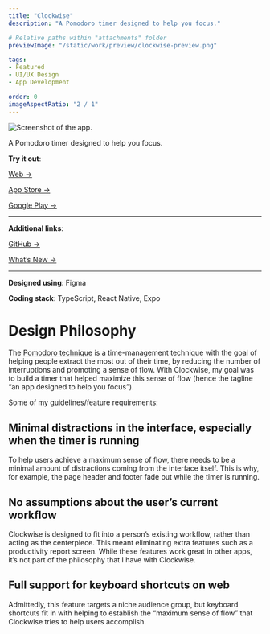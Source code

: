 ```yaml
---
title: "Clockwise"
description: "A Pomodoro timer designed to help you focus."

# Relative paths within "attachments" folder
previewImage: "/static/work/preview/clockwise-preview.png"

tags:
- Featured
- UI/UX Design
- App Development

order: 0
imageAspectRatio: "2 / 1"
---
```


![Screenshot of the app.](/static/work/clockwise/clockwise-0.png)

A Pomodoro timer designed to help you focus.

**Try it out**:

[Web →](https://clockwise.sh)

[App Store →](https://apps.apple.com/us/app/clockwise-pomodoro-timer/id1610821428)

[Google Play →](https://play.google.com/store/apps/details?id=co.birb.session)

---

**Additional links**:

[GitHub →](https://github.com/brendan-ch/clockwise)

[What’s New →](http://bchen.dev/doc/clockwise-whats-new)

---

**Designed using**: Figma

**Coding stack**: TypeScript, React Native, Expo

# Design Philosophy
The [Pomodoro technique](https://en.wikipedia.org/wiki/Pomodoro_Technique) is a time-management technique with the goal of helping people extract the most out of their time, by reducing the number of interruptions and promoting a sense of flow. With Clockwise, my goal was to build a timer that helped maximize this sense of flow (hence the tagline “an app designed to help you focus”).

Some of my guidelines/feature requirements:

## **Minimal distractions in the interface, especially when the timer is running**

To help users achieve a maximum sense of flow, there needs to be a minimal amount of distractions coming from the interface itself. This is why, for example, the page header and footer fade out while the timer is running.

## **No assumptions about the user’s current workflow**

Clockwise is designed to fit into a person’s existing workflow, rather than acting as the centerpiece. This meant eliminating extra features such as a productivity report screen. While these features work great in other apps, it’s not part of the philosophy that I have with Clockwise.

## **Full support for keyboard shortcuts on web**

Admittedly, this feature targets a niche audience group, but keyboard shortcuts fit in with helping to establish the “maximum sense of flow” that Clockwise tries to help users accomplish.
